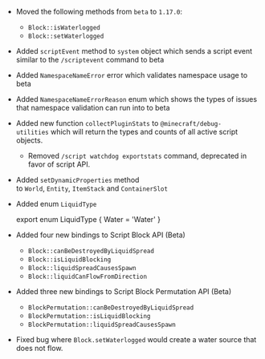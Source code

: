 

-   Moved the following methods from `beta` to `1.17.0`:
    -   `Block::isWaterlogged`
    -   `Block::setWaterlogged`
-   Added `scriptEvent` method to `system` object which sends a script event similar to the `/scriptevent` command to beta
-   Added `NamespaceNameError` error which validates namespace usage to beta
-   Added `NamespaceNameErrorReason` enum which shows the types of issues that namespace validation can run into to beta
-   Added new function `collectPluginStats` to `@minecraft/debug-utilities` which will return the types and counts of all active script objects.
    -   Removed `/script watchdog exportstats` command, deprecated in favor of script API.
-   Added `setDynamicProperties` method to `World`, `Entity`, `ItemStack` and `ContainerSlot`
-   Added enum `LiquidType`

    export enum LiquidType \{
        Water = 'Water'
    \}
    

-   Added four new bindings to Script Block API (Beta)
    -   `Block::canBeDestroyedByLiquidSpread`
    -   `Block::isLiquidBlocking`
    -   `Block::liquidSpreadCausesSpawn`
    -   `Block::liquidCanFlowFromDirection`
-   Added three new bindings to Script Block Permutation API (Beta)
    -   `BlockPermutation::canBeDestroyedByLiquidSpread`
    -   `BlockPermutation::isLiquidBlocking`
    -   `BlockPermutation::liquidSpreadCausesSpawn`
-   Fixed bug where `Block.setWaterlogged` would create a water source that does not flow. 

